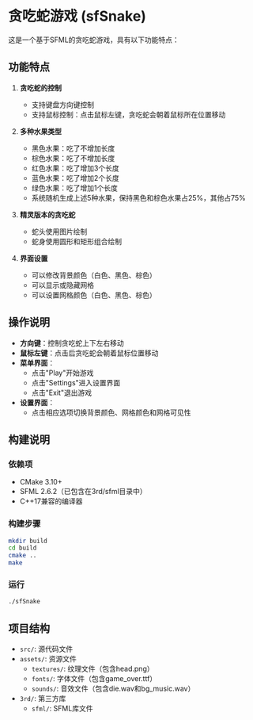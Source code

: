 # 贪吃蛇游戏 (sfSnake)

这是一个基于SFML的贪吃蛇游戏，具有以下功能特点：

## 功能特点

1. **贪吃蛇的控制**
   - 支持键盘方向键控制
   - 支持鼠标控制：点击鼠标左键，贪吃蛇会朝着鼠标所在位置移动

2. **多种水果类型**
   - 黑色水果：吃了不增加长度
   - 棕色水果：吃了不增加长度
   - 红色水果：吃了增加3个长度
   - 蓝色水果：吃了增加2个长度
   - 绿色水果：吃了增加1个长度
   - 系统随机生成上述5种水果，保持黑色和棕色水果占25%，其他占75%

3. **精灵版本的贪吃蛇**
   - 蛇头使用图片绘制
   - 蛇身使用圆形和矩形组合绘制

4. **界面设置**
   - 可以修改背景颜色（白色、黑色、棕色）
   - 可以显示或隐藏网格
   - 可以设置网格颜色（白色、黑色、棕色）

## 操作说明

- **方向键**：控制贪吃蛇上下左右移动
- **鼠标左键**：点击后贪吃蛇会朝着鼠标位置移动
- **菜单界面**：
  - 点击"Play"开始游戏
  - 点击"Settings"进入设置界面
  - 点击"Exit"退出游戏
- **设置界面**：
  - 点击相应选项切换背景颜色、网格颜色和网格可见性

## 构建说明

### 依赖项
- CMake 3.10+
- SFML 2.6.2（已包含在3rd/sfml目录中）
- C++17兼容的编译器

### 构建步骤

```bash
mkdir build
cd build
cmake ..
make
```

### 运行

```bash
./sfSnake
```

## 项目结构

- `src/`: 源代码文件
- `assets/`: 资源文件
  - `textures/`: 纹理文件（包含head.png）
  - `fonts/`: 字体文件（包含game_over.ttf）
  - `sounds/`: 音效文件（包含die.wav和bg_music.wav）
- `3rd/`: 第三方库
  - `sfml/`: SFML库文件
